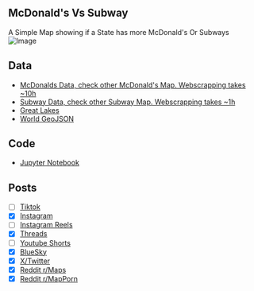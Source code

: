 ## McDonald's Vs Subway
A Simple Map showing if a State has more McDonald's Or Subways
![Image](https://drive.google.com/uc?export=view&id=1rh20Ahe5drPKBXgMQAHx-SLe-43bfwIq)

## Data
* [McDonalds Data, check other McDonald's Map. Webscrapping takes ~10h](../../restaurants/McDonalds_Per_State/)
* [Subway Data, check other Subway Map. Webscrapping takes ~1h](../../restaurants/Subways_Per_State/)
* [Great Lakes](https://usicecenter.gov/Products/GreatLakesData)
* [World GeoJSON](https://public.opendatasoft.com/explore/dataset/world-administrative-boundaries/export/?flg=en-us)

## Code
* [Jupyter Notebook](FormatData.ipynb)

## Posts
- [ ] [Tiktok]()
- [x] [Instagram](https://www.instagram.com/p/DFN0Z-Wv_Lt/)
- [ ] [Instagram Reels]()
- [x] [Threads](https://www.threads.net/@vinemapper/post/DFN0ajNvmlL)
- [ ] [Youtube Shorts]()
- [x] [BlueSky](https://bsky.app/profile/vinemapper.bsky.social/post/3lgiunudykk22)
- [x] [X/Twitter](https://x.com/VineMapper/status/1882835705170375050)
- [x] [Reddit r/Maps](https://www.reddit.com/r/Maps/comments/1i90iyn/mcdonalds_vs_subway_per_state/)
- [x] [Reddit r/MapPorn](https://www.reddit.com/r/MapPorn/comments/1i904mv/mcdonalds_vs_subway_per_state/)
